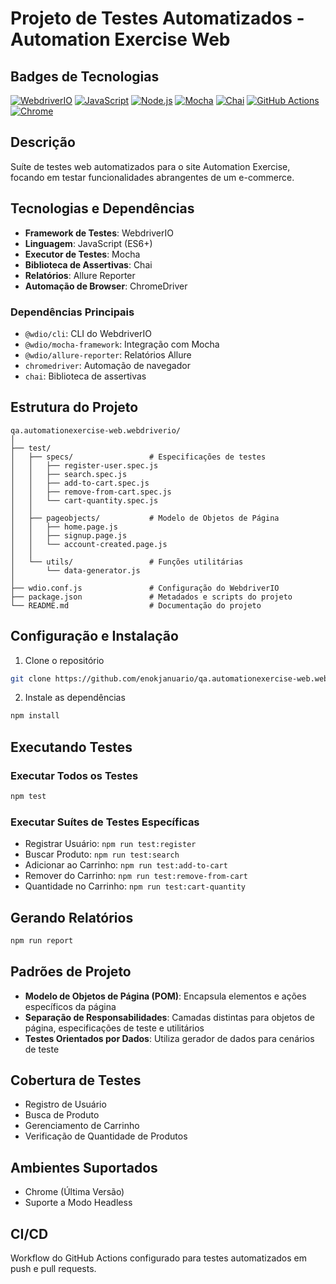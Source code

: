 # Projeto de Testes Automatizados - Automation Exercise Web

## Badges de Tecnologias
[![WebdriverIO](https://img.shields.io/badge/WebdriverIO-ea5906?style=for-the-badge&logo=webdriverio&logoColor=white)](https://webdriver.io/)
[![JavaScript](https://img.shields.io/badge/JavaScript-F7DF1E?style=for-the-badge&logo=javascript&logoColor=black)](https://developer.mozilla.org/pt-BR/docs/Web/JavaScript)
[![Node.js](https://img.shields.io/badge/Node.js-43853D?style=for-the-badge&logo=node.js&logoColor=white)](https://nodejs.org/)
[![Mocha](https://img.shields.io/badge/Mocha-8D6748?style=for-the-badge&logo=mocha&logoColor=white)](https://mochajs.org/)
[![Chai](https://img.shields.io/badge/Chai-A30701?style=for-the-badge&logo=chai&logoColor=white)](https://www.chaijs.com/)
[![GitHub Actions](https://img.shields.io/badge/GitHub_Actions-2088FF?style=for-the-badge&logo=github-actions&logoColor=white)](https://github.com/features/actions)
[![Chrome](https://img.shields.io/badge/Chrome-4285F4?style=for-the-badge&logo=google-chrome&logoColor=white)](https://www.google.com/chrome/)

## Descrição
Suíte de testes web automatizados para o site Automation Exercise, focando em testar funcionalidades abrangentes de um e-commerce.

## Tecnologias e Dependências
- **Framework de Testes**: WebdriverIO
- **Linguagem**: JavaScript (ES6+)
- **Executor de Testes**: Mocha
- **Biblioteca de Assertivas**: Chai
- **Relatórios**: Allure Reporter
- **Automação de Browser**: ChromeDriver

### Dependências Principais
- `@wdio/cli`: CLI do WebdriverIO
- `@wdio/mocha-framework`: Integração com Mocha
- `@wdio/allure-reporter`: Relatórios Allure
- `chromedriver`: Automação de navegador
- `chai`: Biblioteca de assertivas

## Estrutura do Projeto
```
qa.automationexercise-web.webdriverio/
│
├── test/
│   ├── specs/                 # Especificações de testes
│   │   ├── register-user.spec.js
│   │   ├── search.spec.js
│   │   ├── add-to-cart.spec.js
│   │   ├── remove-from-cart.spec.js
│   │   └── cart-quantity.spec.js
│   │
│   ├── pageobjects/           # Modelo de Objetos de Página
│   │   ├── home.page.js
│   │   ├── signup.page.js
│   │   └── account-created.page.js
│   │
│   └── utils/                 # Funções utilitárias
│       └── data-generator.js
│
├── wdio.conf.js               # Configuração do WebdriverIO
├── package.json               # Metadados e scripts do projeto
└── README.md                  # Documentação do projeto
```

## Configuração e Instalação
1. Clone o repositório
```bash
git clone https://github.com/enokjanuario/qa.automationexercise-web.webdriverio.git
```

2. Instale as dependências
```bash
npm install
```

## Executando Testes
### Executar Todos os Testes
```bash
npm test
```

### Executar Suítes de Testes Específicas
- Registrar Usuário: `npm run test:register`
- Buscar Produto: `npm run test:search`
- Adicionar ao Carrinho: `npm run test:add-to-cart`
- Remover do Carrinho: `npm run test:remove-from-cart`
- Quantidade no Carrinho: `npm run test:cart-quantity`

## Gerando Relatórios
```bash
npm run report
```

## Padrões de Projeto
- **Modelo de Objetos de Página (POM)**: Encapsula elementos e ações específicos da página
- **Separação de Responsabilidades**: Camadas distintas para objetos de página, especificações de teste e utilitários
- **Testes Orientados por Dados**: Utiliza gerador de dados para cenários de teste

## Cobertura de Testes
- Registro de Usuário
- Busca de Produto
- Gerenciamento de Carrinho
- Verificação de Quantidade de Produtos

## Ambientes Suportados
- Chrome (Última Versão)
- Suporte a Modo Headless

## CI/CD
Workflow do GitHub Actions configurado para testes automatizados em push e pull requests.


